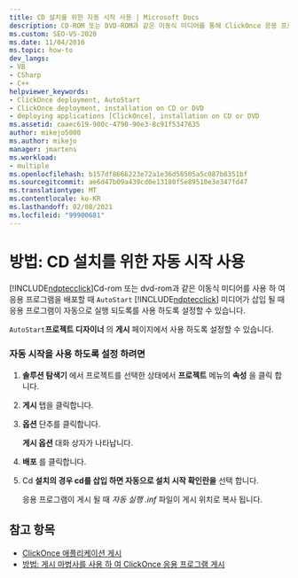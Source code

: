 ```yaml
---
title: CD 설치를 위한 자동 시작 사용 | Microsoft Docs
description: CD-ROM 또는 DVD-ROM과 같은 이동식 미디어를 통해 ClickOnce 응용 프로그램을 배포할 때 자동 시작을 사용 하도록 설정 하는 방법에 대해 알아봅니다.
ms.custom: SEO-VS-2020
ms.date: 11/04/2016
ms.topic: how-to
dev_langs:
- VB
- CSharp
- C++
helpviewer_keywords:
- ClickOnce deployment, AutoStart
- ClickOnce deployment, installation on CD or DVD
- deploying applications [ClickOnce], installation on CD or DVD
ms.assetid: caaec619-900c-4790-90e3-8c91f5347635
author: mikejo5000
ms.author: mikejo
manager: jmartens
ms.workload:
- multiple
ms.openlocfilehash: b157df8666223e72a1e36d58505a5c087b0351bf
ms.sourcegitcommit: ae6d47b09a439cd0e13180f5e89510e3e347fd47
ms.translationtype: MT
ms.contentlocale: ko-KR
ms.lasthandoff: 02/08/2021
ms.locfileid: "99900681"
---
```

# <a name="how-to-enable-autostart-for-cd-installations"></a>방법: CD 설치를 위한 자동 시작 사용
[!INCLUDE[ndptecclick](../deployment/includes/ndptecclick_md.md)]Cd-rom 또는 dvd-rom과 같은 이동식 미디어를 사용 하 여 응용 프로그램을 배포할 때 `AutoStart` [!INCLUDE[ndptecclick](../deployment/includes/ndptecclick_md.md)] 미디어가 삽입 될 때 응용 프로그램이 자동으로 실행 되도록를 사용 하도록 설정할 수 있습니다.

 `AutoStart`**프로젝트 디자이너** 의 **게시** 페이지에서 사용 하도록 설정할 수 있습니다.

### <a name="to-enable-autostart"></a>자동 시작을 사용 하도록 설정 하려면

1. **솔루션 탐색기** 에서 프로젝트를 선택한 상태에서 **프로젝트** 메뉴의 **속성** 을 클릭 합니다.

2. **게시** 탭을 클릭합니다.

3. **옵션** 단추를 클릭합니다.

     **게시 옵션** 대화 상자가 나타납니다.

4. **배포** 를 클릭합니다.

5. Cd **설치의 경우 cd를 삽입 하면 자동으로 설치 시작 확인란을** 선택 합니다.

     응용 프로그램이 게시 될 때 *자동 실행 .inf* 파일이 게시 위치로 복사 됩니다.

## <a name="see-also"></a>참고 항목
- [ClickOnce 애플리케이션 게시](../deployment/publishing-clickonce-applications.md)
- [방법: 게시 마법사를 사용 하 여 ClickOnce 응용 프로그램 게시](../deployment/how-to-publish-a-clickonce-application-using-the-publish-wizard.md)